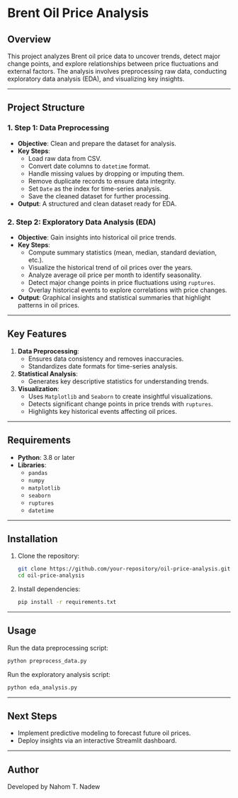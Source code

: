 # Brent Oil Price Analysis

## Overview

This project analyzes Brent oil price data to uncover trends, detect major change points, and explore relationships between price fluctuations and external factors. The analysis involves preprocessing raw data, conducting exploratory data analysis (EDA), and visualizing key insights.

---

## Project Structure

### 1. **Step 1: Data Preprocessing**

- **Objective**: Clean and prepare the dataset for analysis.
- **Key Steps**:
  - Load raw data from CSV.
  - Convert date columns to `datetime` format.
  - Handle missing values by dropping or imputing them.
  - Remove duplicate records to ensure data integrity.
  - Set `Date` as the index for time-series analysis.
  - Save the cleaned dataset for further processing.
- **Output**: A structured and clean dataset ready for EDA.

### 2. **Step 2: Exploratory Data Analysis (EDA)**

- **Objective**: Gain insights into historical oil price trends.
- **Key Steps**:
  - Compute summary statistics (mean, median, standard deviation, etc.).
  - Visualize the historical trend of oil prices over the years.
  - Analyze average oil price per month to identify seasonality.
  - Detect major change points in price fluctuations using `ruptures`.
  - Overlay historical events to explore correlations with price changes.
- **Output**: Graphical insights and statistical summaries that highlight patterns in oil prices.

---

## Key Features

1. **Data Preprocessing**:
   - Ensures data consistency and removes inaccuracies.
   - Standardizes date formats for time-series analysis.
2. **Statistical Analysis**:
   - Generates key descriptive statistics for understanding trends.
3. **Visualization**:
   - Uses `Matplotlib` and `Seaborn` to create insightful visualizations.
   - Detects significant change points in price trends with `ruptures`.
   - Highlights key historical events affecting oil prices.

---

## Requirements

- **Python**: 3.8 or later
- **Libraries**:
  - `pandas`
  - `numpy`
  - `matplotlib`
  - `seaborn`
  - `ruptures`
  - `datetime`

---

## Installation

1. Clone the repository:

   ```bash
   git clone https://github.com/your-repository/oil-price-analysis.git
   cd oil-price-analysis
   ```

2. Install dependencies:

   ```bash
   pip install -r requirements.txt
   ```

---

## Usage

Run the data preprocessing script:

```bash
python preprocess_data.py
```

Run the exploratory analysis script:

```bash
python eda_analysis.py
```

---

## Next Steps

- Implement predictive modeling to forecast future oil prices.
- Deploy insights via an interactive Streamlit dashboard.

---

## Author

Developed by Nahom T. Nadew
